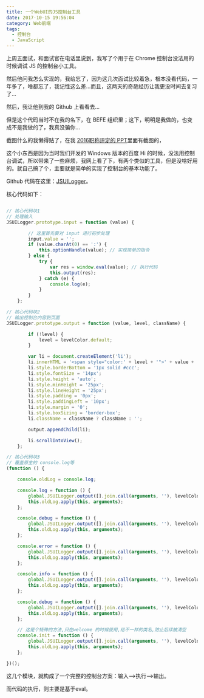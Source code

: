 ```yaml
---
title: 一个WebUI的JS控制台工具
date: 2017-10-15 19:56:04
category: Web前端
tags:
  - 控制台
  - JavaScript
---
```


上周五面试，和面试官在电话里说到，我写了个用于在 Chrome 控制台没法用的时候调试 JS 的控制台小工具。

然后他问我怎么实现的，我给忘了，因为这几次面试比较着急，根本没看代码，一年多了，啥都忘了，我记性这么差...而且，这两天的奇葩经历让我更没时间去复习了...

然后，我让他到我的 Github 上看看去...

但是这个代码当时不在我的名下，在 BEFE 组织里；这下，明明是我做的，也变成不是我做的了，我真没骗你...

截图什么的我懒得贴了，在我 [2016职称评定的 PPT](/resource/2016职称评定-雷全.pdf)里面有截图的，

<!--more-->

这个小东西是因为当时我们开发的 Windows 版本的百度 Hi 的时候，没法用控制台调试，所以带来了一些麻烦，我网上看了下，有两个类似的工具，但是没啥好用的。就自己搞了个，主要就是简单的实现了控制台的基本功能了。

Github 代码在这里：[JSUILogger](https://github.com/be-fe/JSUILogger/)。

核心代码如下：

```JavaScript

// 核心代码块1
// 处理输入
JSUILogger.prototype.input = function (value) {

        // 这里首先要对 input 进行初步处理
        input.value = '';
        if (value.charAt(0) == ':') {
            this.optionHandle(value); // 实现简单的指令
        } else {
            try {
                var res = window.eval(value); // 执行代码
                this.output(res);
            } catch (e) {
                console.log(e);
            }
        }
    };

// 核心代码块2
// 输出控制台内容到页面
JSUILogger.prototype.output = function (value, level, className) {

        if (!level) {
            level = levelColor.default;
        }

        var li = document.createElement('li');
        li.innerHTML = '<span style="color:' + level + '">' + value + '</span>';
        li.style.borderBottom = '1px solid #ccc';
        li.style.fontSize = '14px';
        li.style.height = 'auto';
        li.style.minHeight = '25px';
        li.style.lineHeight = '25px';
        li.style.padding = '0px';
        li.style.paddingLeft = '10px';
        li.style.margin = '0';
        li.style.boxSizing = 'border-box';
        li.className = className ? className : '';

        output.appendChild(li);

        li.scrollIntoView();
    };

// 核心代码块3
// 覆盖原生的 console.log等
(function () {

    console.oldLog = console.log;

    console.log = function () {
        global.JSUILogger.output([].join.call(arguments, ''), levelColor.log, 'log');
        this.oldLog.apply(this, arguments);
    };

    console.debug = function () {
        global.JSUILogger.output([].join.call(arguments, ''), levelColor.debug, 'debug');
        this.oldLog.apply(this, arguments);
    };

    console.error = function () {
        global.JSUILogger.output([].join.call(arguments, ''), levelColor.error, 'error');
        this.oldLog.apply(this, arguments);
    };

    console.info = function () {
        global.JSUILogger.output([].join.call(arguments, ''), levelColor.info, 'info');
        this.oldLog.apply(this, arguments);
    };

    console.debug = function () {
        global.JSUILogger.output([].join.call(arguments, ''), levelColor.debug, 'debug');
        this.oldLog.apply(this, arguments);
    };

    // 这是个特殊的方法,只在welcome 的时候使用,给不一样的类名,防止后续被清空
    console.init = function () {
        global.JSUILogger.output([].join.call(arguments, ''), levelColor.init, 'init');
        this.oldLog.apply(this, arguments);
    };

})();

```

这几个模块，就构成了一个完整的控制台方案：输入-->执行-->输出。

而代码的执行，则主要是基于eval。
